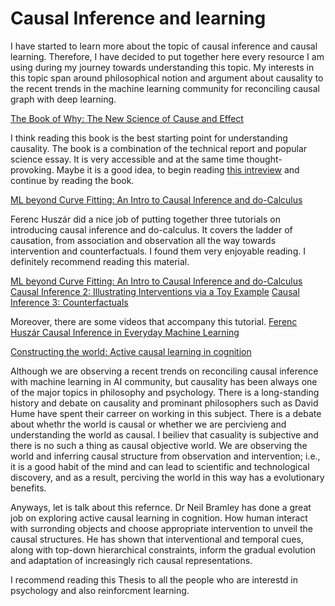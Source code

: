 # Causal Inference and learning
I have started to learn more about the topic of causal inference and causal learning. Therefore, I have decided to put together here every resource I am using during my journey towards understanding this topic. My interests in this topic span around philosophical notion and argument about causality to the recent trends in the machine learning community for reconciling causal graph with deep learning.

[The Book of Why: The New Science of Cause and Effect](https://www.amazon.com/Book-Why-Science-Cause-Effect/dp/046509760X)

I think reading this book is the best starting point for understanding causality. The book is a combination of the technical report and popular science essay. It is very accessible and at the same time thought-provoking. Maybe it is a good idea, to begin reading [this intreview](https://www.quantamagazine.org/to-build-truly-intelligent-machines-teach-them-cause-and-effect-20180515/) and continue by reading the book.

[ML beyond Curve Fitting: An Intro to Causal Inference and do-Calculus](https://www.inference.vc/untitled/)

Ferenc Huszár did a nice job of putting together three tutorials on introducing causal inference and do-calculus. It covers the ladder of causation, from association and observation all the way towards intervention and counterfactuals. I found them very enjoyable reading. I definitely recommend reading this material.

[ML beyond Curve Fitting: An Intro to Causal Inference and do-Calculus](https://www.inference.vc/untitled/)
[Causal Inference 2: Illustrating Interventions via a Toy Example](https://www.inference.vc/causal-inference-2-illustrating-interventions-in-a-toy-example/)
[Causal Inference 3: Counterfactuals](https://www.inference.vc/causal-inference-3-counterfactuals/)

Moreover, there are some videos that accompany this tutorial. [Ferenc Huszár Causal Inference in Everyday Machine Learning](https://youtu.be/HOgx_SBBzn0)


[Constructing the world: Active causal learning in cognition](https://www.bramleylab.ppls.ed.ac.uk/publication/2017-01-01_bramley2017phdthesis/)

Although we are observing a recent trends on reconciling causal inference with machine learning in AI community, but causality has been always one of the major topics in philosophy and psychology. There is a long-standing history and debate on causality and prominant philosophers such as David Hume have spent their carreer on working in this subject. There is a debate about whethr the world is causal or whether we are percivieng and understanding the world as causal. I beiliev that casuality is subjective and there is no such a thing as causal objective world. We are observing the world and inferring causal structure from observation and intervention; i.e., it is a good habit of the mind and can lead to scientific and technological discovery, and as a result, perciving the world in this way has a evolutionary benefits.

Anyways, let is talk about this refernce. Dr Neil Bramley has done a great job on exploring active causal learning in cognition. How human interact with surronding objects and choose appropriate intervention to unveil the causal structures. He has shown that interventional and temporal cues, along with top-down hierarchical constraints, inform the gradual evolution and adaptation of increasingly rich causal representations.

I recommend reading this Thesis to all the people who are interestd in psychology and also reinforcment learning. 
